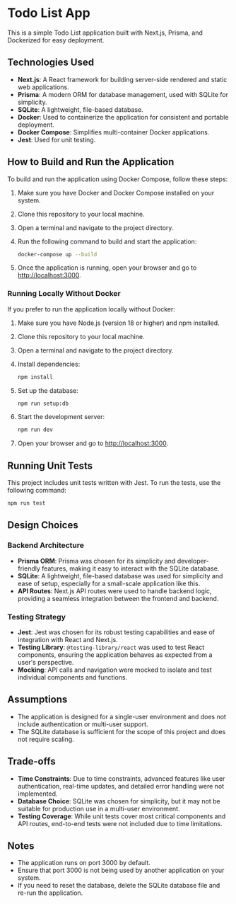 # Todo List App

This is a simple Todo List application built with Next.js, Prisma, and Dockerized for easy deployment.

## Technologies Used

- **Next.js**: A React framework for building server-side rendered and static web applications.
- **Prisma**: A modern ORM for database management, used with SQLite for simplicity.
- **SQLite**: A lightweight, file-based database.
- **Docker**: Used to containerize the application for consistent and portable deployment.
- **Docker Compose**: Simplifies multi-container Docker applications.
- **Jest**: Used for unit testing.

## How to Build and Run the Application

To build and run the application using Docker Compose, follow these steps:

1. Make sure you have Docker and Docker Compose installed on your system.
2. Clone this repository to your local machine.
3. Open a terminal and navigate to the project directory.
4. Run the following command to build and start the application:

   ```bash
   docker-compose up --build
   ```

5. Once the application is running, open your browser and go to [http://localhost:3000](http://localhost:3000).

### Running Locally Without Docker

If you prefer to run the application locally without Docker:

1. Make sure you have Node.js (version 18 or higher) and npm installed.
2. Clone this repository to your local machine.
3. Open a terminal and navigate to the project directory.
4. Install dependencies:

   ```bash
   npm install
   ```

5. Set up the database:

   ```bash
   npm run setup:db
   ```

6. Start the development server:

   ```bash
   npm run dev
   ```

7. Open your browser and go to [http://localhost:3000](http://localhost:3000).

## Running Unit Tests

This project includes unit tests written with Jest. To run the tests, use the following command:

```bash
npm run test
```

## Design Choices

### Backend Architecture

- **Prisma ORM**: Prisma was chosen for its simplicity and developer-friendly features, making it easy to interact with the SQLite database.
- **SQLite**: A lightweight, file-based database was used for simplicity and ease of setup, especially for a small-scale application like this.
- **API Routes**: Next.js API routes were used to handle backend logic, providing a seamless integration between the frontend and backend.

### Testing Strategy

- **Jest**: Jest was chosen for its robust testing capabilities and ease of integration with React and Next.js.
- **Testing Library**: `@testing-library/react` was used to test React components, ensuring the application behaves as expected from a user's perspective.
- **Mocking**: API calls and navigation were mocked to isolate and test individual components and functions.

## Assumptions

- The application is designed for a single-user environment and does not include authentication or multi-user support.
- The SQLite database is sufficient for the scope of this project and does not require scaling.

## Trade-offs

- **Time Constraints**: Due to time constraints, advanced features like user authentication, real-time updates, and detailed error handling were not implemented.
- **Database Choice**: SQLite was chosen for simplicity, but it may not be suitable for production use in a multi-user environment.
- **Testing Coverage**: While unit tests cover most critical components and API routes, end-to-end tests were not included due to time limitations.

## Notes

- The application runs on port 3000 by default.
- Ensure that port 3000 is not being used by another application on your system.
- If you need to reset the database, delete the SQLite database file and re-run the application.

